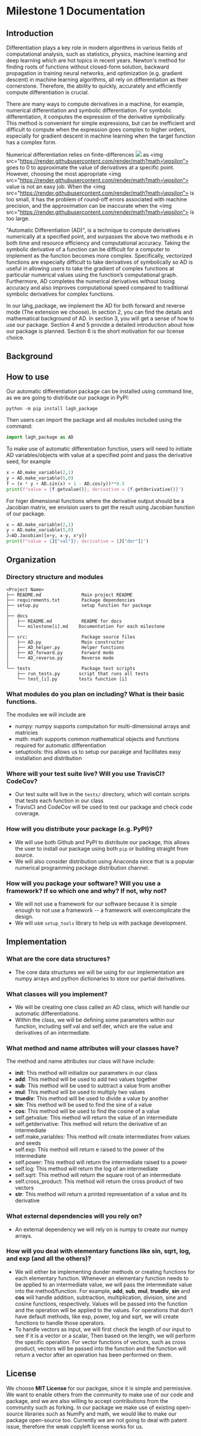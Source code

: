 # Milestone 1 Documentation

## Introduction

Differentiation plays a key role in modern algorithms in various fields of computational analysis, such as statistics, physics, machine learning and deep learning which are hot topics in  recent years. Newton's method for finding roots of functions without closed-form solution, backward propagation in training neural networks, and optimization (e.g. gradient descent) in machine learning algorithms, all rely on differentiation as their cornerstone. Therefore, the ability to quickly, accurately and efficiently compute differentiation is crucial. 

There are many ways to compute derivatives in a machine, for example, numerical differentiation and symbolic differentiation. For symbolic differentiation, it computes the expression of the derivative symbolically. This method is convenient for simple expressions, but can be inefficient and difficult to compute when the expression goes complex to higher orders, especially for gradient descent in machine learning when the target function has a complex form.

Numerical differentiation relies on finite-differences <img src="https://render.githubusercontent.com/render/math?math=\frac{df}{dx}=\frac{f(x+\epsilon)}{\epsilon}"> as <img src="https://render.githubusercontent.com/render/math?math=\epsilon”> goes to 0 to approximate the value of derivatives at a specific point. However,  choosing the most appropriate <img src="https://render.githubusercontent.com/render/math?math=\epsilon”> value is not an easy job. When the <img src="https://render.githubusercontent.com/render/math?math=\epsilon”> is too small, it has the problem of round-off errors associated with machine precision, and the approximation can be inaccurate when the <img src="https://render.githubusercontent.com/render/math?math=\epsilon”> is too large.

"Automatic Differentiation (AD)", is a technique to  compute derivatives numerically at a specified point, and surpasses the above two methods e in both time and resource efficiency and computational accuracy. Taking the symbolic derivative of a function can be difficult for a computer to implement as the function becomes more complex. Specifically, vectorized functions are especially difficult to take derivatives of symbolically so AD is useful in allowing users to take the gradient of complex functions at particular numerical values using the function’s computational graph. Furthermore, AD completes the numerical derivatives without losing accuracy and also improves computational speed compared to traditional symbolic derivatives for complex functions.

In our lahg_package, we implement the AD for both forward and reverse mode (The extension we choose). In section 2, you can find the details and mathematical background of AD. In section 3, you will get a sense of how to use our package. Section 4 and 5 provide a detailed introduction about how our package is planned. Section 6 is the short motivation for our license choice.


## Background

## How to use <AAD>

Our automatic differentiation package can be installed using command line, as we are going to distribute our package in PyPI:
```
python -m pip install lagh_package
```
Then users can import the package and all modules included using the command:

```python
import lagh_package as AD
```

To make use of automatic differentiation function, users will need to initiate AD variables/objects with value at a specified point and pass the derivative seed, for example 

```python
x = AD.make_variable(2,1)
y = AD.make_variable(5,0)
f = (x * y + AD.sin(x) + 1 - AD.cos(y))**0.5
print(f"value = {f.getvalue()}; derivative = {f.getderivative()}")
```

For higer dimensional functions where the derivative output should be a Jacobian matrix, we envision users to get the result using Jacobian function of our package.

```python
x = AD.make_variable(2,1)
y = AD.make_variable(5,0)
J=AD.Jacobian([x+y, x-y, x*y])
print(f"value = {J["val"]}; derivative = {J["der"]}")
```



## Organization
### Directory structure and modules

```
<Project Name>
├── README.md               Main project README
├── requirements.txt        Package dependencies
├── setup.py                setup function for package
│
├── docs
│   ├── README.md           README for docs
│   └── milestone[i].md    Documentation for each milestone
│
├── src:                    Package source files
│   ├── AD.py               Main constructor
│   ├── AD_helper.py        Helper functions
│   ├── AD_forward.py       Forward mode
│   └── AD_reverse.py       Reverse mode
│
└── tests                   Package test scripts
    ├── run_tests.py       script that runs all tests
    └── test_[i].py        tests function [i]

```
### What modules do you plan on including? What is their basic functions.
The modules we will include are
* numpy: numpy supports computation for multi-dimensional arrays and matricies
* math: math supports common mathematical objects and functions required for automatic differentiation
* setuptools: this allows us to setup our pacakge and facilitates easy installation and  distribution

### Where will your test suite live? Will you use TravisCI? CodeCov?

* Our test suite will live in the `tests/` directory, which will contain scripts that tests each function in our class
* TravisCI and CodeCov will be used to test our package and check code coverage.

### How will you distribute your package (e.g. PyPI)?

* We will use both Github and PyPI to distribute our package, this allows the user to install our package using both `pip` or building straight from source.
* We will also consider distribution using Anaconda since that is a popular numerical programming package distribution channel.

### How will you package your software? Will you  use a framework? If so which one and why? If not, why not?

* We will not use a framework for our software because it is simple enough to not use a framework -- a framework will overcomplicate the design.
* We will use `setup_tools` library to help us with package development.

## Implementation

### What are the core data structures?

* The core data structures we will be using for our implementation are numpy arrays and python dictionaries to store our partial derivatives. 

### What classes will you implement?

* We will be creating one class called an AD class, which will handle our automatic differentiations. 
* Within the class, we will be defining some parameters within our function, including self.val and self.der, which are the value and derivatives of an intermediate.

### What method and name attributes will your classes have?

The method and name attributes our class will have include:
* __init__: This method will initialize our parameters in our class
* __add__: This method will be used to add two values together
* __sub__: This method will be used to subtract a value from another
* __mul__: This method will be used to multiply two values
* __truediv__: This method will be used to divide a value by another
* __sin__: This method will be used to find the sine of a value
* __cos__: This method will be used to find the cosine of a value
* self.getvalue: This method will return the value of an intermediate
* self.getderivative: This method will return the derivative of an intermediate
* self.make_variables: This method will create intermediates from values and seeds
* self.exp: This method will return e raised to the power of the intermediate
* self.power: This method will return the intermediate raised to a power
* self.log: This method will return the log of an intermediate
* self.sqrt: This method will return the square root of an intermediate
* self.cross_product: This method will return the cross product of two vectors
* __str__: This method will return a printed representation of a value and its derivative

### What external dependencies will you rely on?

* An external dependency we will rely on is numpy to create our numpy arrays.

### How will you deal with elementary functions like sin, sqrt, log, and exp (and all the others)?

* We will either be implementing dunder methods or creating functions for each elementary function. Whenever an elementary function needs to be applied to an intermediate value, we will pass the intermediate value into the method/function. For example, __add__, __sub__, __mul__, __truediv__, __sin__ and __cos__ will handle addition, subtraction, multiplication, division, sine and cosine functions, respectively. Values will be passed into the function and the operation will be applied to the values. For operations that don’t have default methods, like exp, power, log and sqrt, we will create functions to handle those operators. 
* To handle vectors as input, we will first check the length of our input to see if it is a vector or a scalar, Then based on the length, we will perform the specific operation. For vector functions of vectors, such as cross product, vectors will be passed into the function and the function will return a vector after an operation has been performed on them.

## License

We choose **MIT License** for our packgae, since it is simple and permissive. We want to enable others from the community to make use of our code and package, and we are also willing to accept contributions from the community such as forking. In our package we make use of existing open-source libraries such as NumPy and math, we would like to make our package open-source too. Currently we are not going to deal with patent issue, therefore the weak copyleft license works for us.
